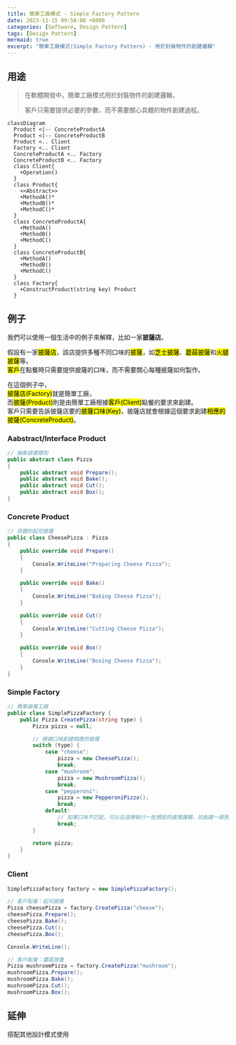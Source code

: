 ```yaml
---
title: 簡單工廠模式 - Simple Factory Pattern
date: 2023-11-15 09:58:00 +0800
categories: [Software, Design Pattern]
tags: [Design Pattern] 
mermaid: true
excerpt: "簡單工廠模式(Simple Factory Pattern) - 用於封裝物件的創建邏輯"
---
```


## 用途

> 在軟體開發中，簡單工廠模式用於封裝物件的創建邏輯，
>
> 客戶只需要提供必要的參數，而不需要關心具體的物件創建過程。

```mermaid
classDiagram
  Product <|-- ConcreteProductA
  Product <|-- ConcreteProductB
  Product <.. Client
  Factory <.. Client
  ConcreteProductA <.. Factory
  ConcreteProductB <.. Factory
  class Client{
    +Operation()
  }
  class Product{
    <<Abstract>>
    +MethodA()*
    +MethodB()*
    +MethodC()*
  }
  class ConcreteProductA{
    +MethodA()
    +MethodB()
    +MethodC()
  }
  class ConcreteProductB{
    +MethodA()
    +MethodB()
    +MethodC()
  }
  class Factory{
    +ConstructProduct(string key) Product
  }

```

## 例子

我們可以使用一個生活中的例子來解釋，比如一家<b>披薩店</b>。

假設有一家<mark>披薩店</mark>，該店提供多種不同口味的<mark>披薩</mark>，如<mark>芝士披薩</mark>、<mark>蘑菇披薩</mark>和<mark>火腿披薩</mark>等。<br>
<mark>客戶</mark>在點餐時只需要提供披薩的口味，而不需要關心每種披薩如何製作。

在這個例子中，<br>
<mark>披薩店(Factory)</mark>就是簡單工廠，<br>
而<mark>披薩(Product)</mark>則是由簡單工廠根據<mark>客戶(Client)</mark>點餐的要求來創建。<br>
客戶只需要告訴披薩店要的<mark>披薩口味(Key)</mark>，披薩店就會根據這個要求創建<mark>相應的披薩(ConcreteProduct)</mark>。

### Aabstract/Interface Product

```cs
// 抽象披薩類別
public abstract class Pizza
{
    public abstract void Prepare();
    public abstract void Bake();
    public abstract void Cut();
    public abstract void Box();
}
```

### Concrete Product

```cs
// 具體的起司披薩
public class CheesePizza : Pizza
{
    public override void Prepare()
    {
        Console.WriteLine("Preparing Cheese Pizza");
    }

    public override void Bake()
    {
        Console.WriteLine("Baking Cheese Pizza");
    }

    public override void Cut()
    {
        Console.WriteLine("Cutting Cheese Pizza");
    }

    public override void Box()
    {
        Console.WriteLine("Boxing Cheese Pizza");
    }
}
```

### Simple Factory

```cs
// 簡單披薩工廠
public class SimplePizzaFactory {
    public Pizza CreatePizza(string type) {
        Pizza pizza = null;

        // 根據口味創建相應的披薩
        switch (type) {
            case "cheese":
                pizza = new CheesePizza();
                break;
            case "mushroom":
                pizza = new MushroomPizza();
                break;
            case "pepperoni":
                pizza = new PepperoniPizza();
                break;
            default:
                // 如果口味不匹配，可以在這裡執行一些預設的處理邏輯，如創建一個預設的披薩或拋出異常等
                break;
        }

        return pizza;
    }
}
```

### Client

```cs
SimplePizzaFactory factory = new SimplePizzaFactory();

// 客戶點餐：起司披薩
Pizza cheesePizza = factory.CreatePizza("cheese");
cheesePizza.Prepare();
cheesePizza.Bake();
cheesePizza.Cut();
cheesePizza.Box();

Console.WriteLine();

// 客戶點餐：蘑菇披薩
Pizza mushroomPizza = factory.CreatePizza("mushroom");
mushroomPizza.Prepare();
mushroomPizza.Bake();
mushroomPizza.Cut();
mushroomPizza.Box();
```

## 延伸
搭配其他設計模式使用

